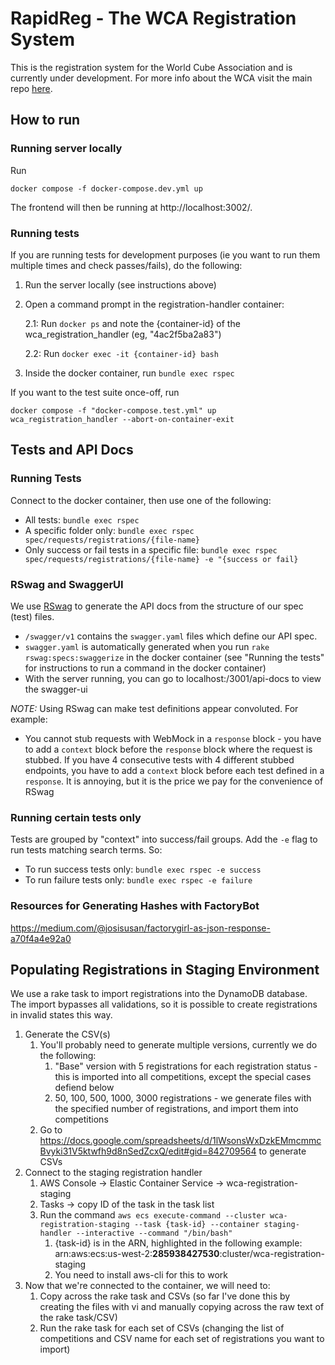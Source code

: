 # RapidReg - The WCA Registration System

This is the registration system for the World Cube Association and is currently
under development. For more info about the WCA visit the main repo [here](https://github.com/thewca/worldcubeassociation.org).

## How to run

### Running server locally

Run

```
docker compose -f docker-compose.dev.yml up
```

The frontend will then be running at http://localhost:3002/.

### Running tests

If you are running tests for development purposes (ie you want to run them multiple times and check passes/fails), do the following:

1. Run the server locally (see instructions above)

2. Open a command prompt in the registration-handler container:

   2.1: Run `docker ps` and note the {container-id} of the wca_registration_handler (eg, "4ac2f5ba2a83")

   2.2: Run `docker exec -it {container-id} bash`

3. Inside the docker container, run `bundle exec rspec`

If you want to the test suite once-off, run

```
docker compose -f "docker-compose.test.yml" up wca_registration_handler --abort-on-container-exit
```

## Tests and API Docs

### Running Tests

Connect to the docker container, then use one of the following:

- All tests: `bundle exec rspec`
- A specific folder only: `bundle exec rspec spec/requests/registrations/{file-name}`
- Only success or fail tests in a specific file: `bundle exec rspec spec/requests/registrations/{file-name} -e "{success or fail}`

### RSwag and SwaggerUI

We use [RSwag](https://github.com/rswag/RSwag) to generate the API docs from the structure of our spec (test) files.

- `/swagger/v1` contains the `swagger.yaml` files which define our API spec.
- `swagger.yaml` is automatically generated when you run `rake rswag:specs:swaggerize` in the docker container (see "Running the tests" for instructions to run a command in the docker container)
- With the server running, you can go to localhost:/3001/api-docs to view the swagger-ui

_NOTE:_ Using RSwag can make test definitions appear convoluted. For example:

- You cannot stub requests with WebMock in a `response` block - you have to add a `context` block before the `response` block where the request is stubbed. If you have 4 consecutive tests with 4 different stubbed endpoints, you have to add a `context` block before each test defined in a `response`. It is annoying, but it is the price we pay for the convenience of RSwag

### Running certain tests only

Tests are grouped by "context" into success/fail groups. Add the `-e` flag to run tests matching search terms. So:

- To run success tests only: `bundle exec rspec -e success`
- To run failure tests only: `bundle exec rspec -e failure`

### Resources for Generating Hashes with FactoryBot

https://medium.com/@josisusan/factorygirl-as-json-response-a70f4a4e92a0

## Populating Registrations in Staging Environment

We use a rake task to import registrations into the DynamoDB database. The import bypasses all validations, so it is possible to create registrations in invalid states this way. 

1. Generate the CSV(s)
    1. You'll probably need to generate multiple versions, currently we do the following:
        1. "Base" version with 5 registrations for each registration status - this is imported into all competitions, except the special cases defiend below
        1. 50, 100, 500, 1000, 3000 registrations - we generate files with the specified number of registrations, and import them into competitions
    1. Go to https://docs.google.com/spreadsheets/d/1lWsonsWxDzkEMmcmmcBvyki31V5ktwfh9d8nSedZcxQ/edit#gid=842709564 to generate CSVs
2. Connect to the staging registration handler
    1. AWS Console -> Elastic Container Service -> wca-registration-staging
    2. Tasks -> copy ID of the task in the task list
    3. Run the command `aws ecs execute-command --cluster wca-registration-staging --task {task-id} --container staging-handler --interactive --command "/bin/bash"`
        1. {task-id} is in the ARN, highlighted in the following example: arn:aws:ecs:us-west-2:**285938427530**:cluster/wca-registration-staging
        1. You need to install aws-cli for this to work
3. Now that we're connected to the container, we will need to:
    1. Copy across the rake task and CSVs (so far I've done this by creating the files with vi and manually copying across the raw text of the rake task/CSV)
    2. Run the rake task for each set of CSVs (changing the list of competitions and CSV name for each set of registrations you want to import)

